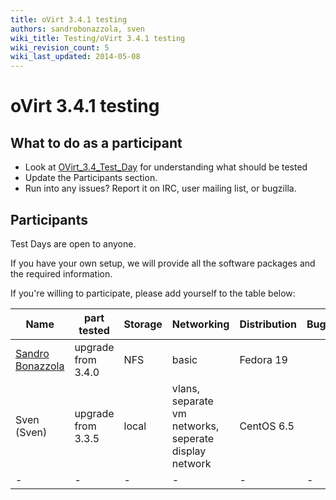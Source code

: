 ```yaml
---
title: oVirt 3.4.1 testing
authors: sandrobonazzola, sven
wiki_title: Testing/oVirt 3.4.1 testing
wiki_revision_count: 5
wiki_last_updated: 2014-05-08
---
```


# oVirt 3.4.1 testing

## What to do as a participant

*   Look at [OVirt_3.4_Test_Day](/develop/release-management/releases/3.4/test-day/) for understanding what should be tested
*   Update the Participants section.
*   Run into any issues? Report it on IRC, user mailing list, or bugzilla.

## Participants

Test Days are open to anyone.

If you have your own setup, we will provide all the software packages and the required information.

If you're willing to participate, please add yourself to the table below:

| Name                                               | part tested        | Storage | Networking                                            | Distribution | Bugs |
|----------------------------------------------------|--------------------|---------|-------------------------------------------------------|--------------|------|
| [Sandro Bonazzola](https://github.com/sandrobonazzola) | upgrade from 3.4.0 | NFS     | basic                                                 | Fedora 19    |      |
| Sven (Sven)                       | upgrade from 3.3.5 | local   | vlans, separate vm networks, seperate display network | CentOS 6.5   |      |
| -                                                  | -                  | -       | -                                                     | -            | -    |
